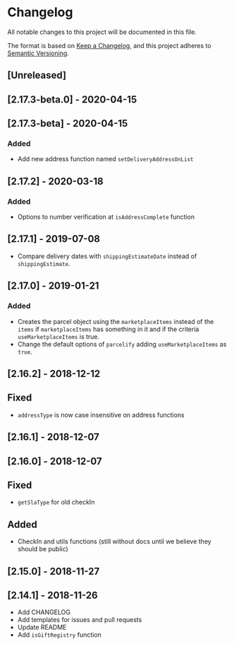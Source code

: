 # Changelog

All notable changes to this project will be documented in this file.

The format is based on [Keep a Changelog](https://keepachangelog.com/en/1.0.0/),
and this project adheres to [Semantic Versioning](https://semver.org/spec/v2.0.0.html).

## [Unreleased]

## [2.17.3-beta.0] - 2020-04-15

## [2.17.3-beta] - 2020-04-15
### Added
- Add new address function named `setDeliveryAddressOnList`

## [2.17.2] - 2020-03-18
### Added
- Options to number verification at `isAddressComplete` function

## [2.17.1] - 2019-07-08

- Compare delivery dates with `shippingEstimateDate` instead of `shippingEstimate`.

## [2.17.0] - 2019-01-21

### Added

- Creates the parcel object using the `marketplaceItems` instead of the `items` if `marketplaceItems` has something in it and if the criteria `useMarketplaceItems` is true.
- Change the default options of `parcelify` adding `useMarketplaceItems` as `true`.

## [2.16.2] - 2018-12-12

## Fixed

- `addressType` is now case insensitive on address functions

## [2.16.1] - 2018-12-07

## [2.16.0] - 2018-12-07

## Fixed

- `getSlaType` for old checkIn

## Added

- CheckIn and utils functions (still without docs until we believe they should be public)

## [2.15.0] - 2018-11-27

## [2.14.1] - 2018-11-26

- Add CHANGELOG
- Add templates for issues and pull requests
- Update README
- Add `isGiftRegistry` function
